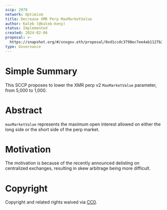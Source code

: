 ```yaml
---
sccp: 2078
network: Optimism
title: Decrease XMR Perp MaxMarketValue
author: Kaleb (@kaleb-keny)
status: Implemented
created: 2024-02-06
proposal: >-
  https://snapshot.org/#/snxgov.eth/proposal/0xd1ccdc3798ec7ee4ab1127b231c44f35e018ffa618d44907bb4090b4e9a71edb
type: Governance
---
```


# Simple Summary

This SCCP proposes to lower the XMR perp v2 `MaxMarketValue` parameter, from 5,000 to 1,000.

# Abstract

`maxMarketValue` represents the maximum open interest allowed on either the long side or the short side of the perp market.

# Motivation

The motivation is because of the recently announced delisting on centralized exchanges, resulting in skew arbitrage being more difficult. 

# Copyright

Copyright and related rights waived via [CC0](https://creativecommons.org/publicdomain/zero/1.0/).


